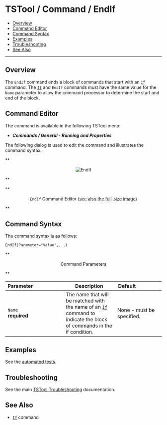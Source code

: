 # TSTool / Command / EndIf #

*   [Overview](#overview)
*   [Command Editor](#command-editor)
*   [Command Syntax](#command-syntax)
*   [Examples](#examples)
*   [Troubleshooting](#troubleshooting)
*   [See Also](#see-also)

-------------------------

## Overview ##

The `EndIf` command ends a block of commands that start with an
[`If`](../If/If.md) command.
The [`If`](../If/If.md) and
`EndIf` commands must have the same value for the `Name` parameter to allow the command processor to determine the
start and end of the block.

## Command Editor ##

The command is available in the following TSTool menu:

*   ***Commands / General - Running and Properties***

The following dialog is used to edit the command and illustrates the command syntax.

**<p style="text-align: center;">
![EndIf](EndIf.png)
</p>**

**<p style="text-align: center;">
`EndIf` Command Editor (<a href="../EndIf.png">see also the full-size image</a>)
</p>**

## Command Syntax ##

The command syntax is as follows:

```text
EndIf(Parameter="Value",...)
```
**<p style="text-align: center;">
Command Parameters
</p>**

| **Parameter**&nbsp;&nbsp;&nbsp;&nbsp;&nbsp;&nbsp;&nbsp;&nbsp;&nbsp;&nbsp;&nbsp;&nbsp;&nbsp;&nbsp;&nbsp;&nbsp;&nbsp;&nbsp;&nbsp;&nbsp;&nbsp; | **Description** | **Default**&nbsp;&nbsp;&nbsp;&nbsp;&nbsp;&nbsp;&nbsp;&nbsp;&nbsp;&nbsp;&nbsp;&nbsp;&nbsp;&nbsp;&nbsp;&nbsp;&nbsp; |
| --------------|-----------------|----------------- |
| `Name`<br>**required** | The name that will be matched with the name of an [`If`](../If/If.md) command to indicate the block of commands in the if condition. | None - must be specified. |


## Examples ##

See the [automated tests](https://github.com/OpenCDSS/cdss-app-tstool-test/tree/master/test/commands/EndIf).

## Troubleshooting ##

See the main [TSTool Troubleshooting](../../troubleshooting/troubleshooting.md) documentation.

## See Also ##

*   [`If`](../If/If.md) command
